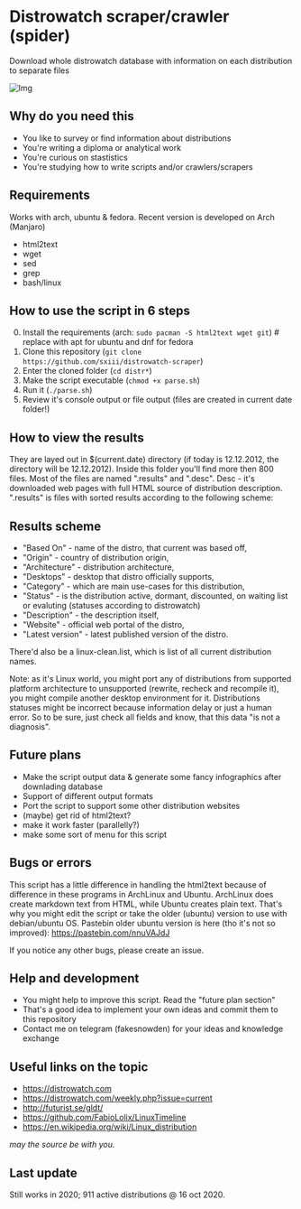 # Distrowatch scraper/crawler (spider)
Download whole distrowatch database with information on each distribution to separate files

![Img](https://imgur.com/kAOI7fU.png)

## Why do you need this
* You like to survey or find information about distributions
* You're writing a diploma or analytical work
* You're curious on stastistics
* You're studying how to write scripts and/or crawlers/scrapers

## Requirements
Works with arch, ubuntu & fedora. Recent version is developed on Arch (Manjaro)
* html2text
* wget
* sed
* grep
* bash/linux

## How to use the script in 6 steps
0. Install the requirements (arch: `sudo pacman -S html2text wget git`) # replace with apt for ubuntu and dnf for fedora
1. Clone this repository (`git clone https://github.com/sxiii/distrowatch-scraper`)
2. Enter the cloned folder (`cd distr*`)
3. Make the script executable (`chmod +x parse.sh`)
4. Run it (`./parse.sh`)
5. Review it's console output or file output (files are created in current date folder!)

## How to view the results
They are layed out in $(current.date) directory (if today is 12.12.2012, the directory will be 12.12.2012). Inside this folder you'll find more then 800 files. Most of the files are named ".results" and ".desc". Desc - it's downloaded web pages with full HTML source of distribution description. ".results" is files with sorted results according to the following scheme:

## Results scheme
* "Based On" - name of the distro, that current was based off,
* "Origin" - country of distribution origin,
* "Architecture" - distribution architecture,
* "Desktops" - desktop that distro officially supports,
* "Category" - which are main use-cases for this distribution,
* "Status" - is the distribution active, dormant, discounted, on waiting list or evaluting (statuses according to distrowatch)
* "Description" - the description itself,
* "Website" - official web portal of the distro,
* "Latest version" - latest published version of the distro.

There'd also be a linux-clean.list, which is list of all current distribution names.

Note: as it's Linux world, you might port any of distributions from supported platform architecture to unsupported (rewrite, recheck and recompile it), you might compile another desktop environment for it. Distributions statuses might be incorrect because information delay or just a human error. So to be sure, just check all fields and know, that this data "is not a diagnosis".

## Future plans
* Make the script output data & generate some fancy infographics after downlading database
* Support of different output formats
* Port the script to support some other distribution websites
* (maybe) get rid of html2text?
* make it work faster (parallelly?)
* make some sort of menu for this script

## Bugs or errors
This script has a little difference in handling the html2text because of difference in these programs in ArchLinux and Ubuntu. ArchLinux does create markdown text from HTML, while Ubuntu creates plain text. That's why you might edit the script or take the older (ubuntu) version to use with debian/ubuntu OS. Pastebin older ubuntu version is here (tho it's not so improved): https://pastebin.com/nnuVAJdJ

If you notice any other bugs, please create an issue.

## Help and development
* You might help to improve this script. Read the "future plan section"
* That's a good idea to implement your own ideas and commit them to this repository
* Contact me on telegram (fakesnowden) for your ideas and knowledge exchange

## Useful links on the topic
* https://distrowatch.com
* https://distrowatch.com/weekly.php?issue=current
* http://futurist.se/gldt/
* https://github.com/FabioLolix/LinuxTimeline
* https://en.wikipedia.org/wiki/Linux_distribution

*may the source be with you.*

## Last update
Still works in 2020; 911 active distributions @ 16 oct 2020.

